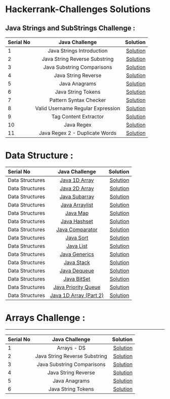 # Hackerrank-Challenges Solutions

Java  Strings and SubStrings Challenge :
-----------------------------------------

| Serial No     | Java Challenge                           | Solution                     |
| :------------ |:----------------------------------------:| ----------------------------:|
| 1             |  Java Strings Introduction               |  <a href="https://github.com/Kiranwaghmare123/Hackerrank-Challenges/blob/main/Strings/StringsIntroduction.java">Solution</a>              | 
| 2             |  Java String Reverse Substring       |      <a href="https://github.com/Kiranwaghmare123/Hackerrank-Challenges/blob/main/Strings/Substring.java"> Solution</a>                       |
| 3             |  Java Substring Comparisons              |  <a href="https://github.com/Kiranwaghmare123/Hackerrank-Challenges/blob/main/Strings/SubstringComparisons.java"> Solution</a>            |
| 4             |  Java String Reverse                     |  <a href="https://github.com/Kiranwaghmare123/Hackerrank-Challenges/blob/main/Strings/StringReverse.java"> Solution</a>                   |
| 5             |  Java Anagrams                           |  <a href="https://github.com/Kiranwaghmare123/Hackerrank-Challenges/blob/main/Strings/Anagrams.java"> Solution</a>                        |
| 6             |  Java String Tokens                      |  <a href="https://github.com/Kiranwaghmare123/Hackerrank-Challenges/blob/main/Strings/StringTokens.java"> Solution</a>                    |
| 7             |  Pattern Syntax Checker                  |  <a href="https://github.com/Kiranwaghmare123/Hackerrank-Challenges/blob/main/Strings/PatternSyntaxChecker.java"> Solution</a>            |
| 8             |  Valid Username Regular Expression       |  <a href="https://github.com/Kiranwaghmare123/Hackerrank-Challenges/blob/main/Strings/ValidUsernameRegularExpression.java"> Solution</a>  |                          |
| 9             |  Tag Content Extractor                   |  <a href="https://github.com/Kiranwaghmare123/Hackerrank-Challenges/blob/main/Strings/TagContentExtractor.java"> Solution</a>             |
| 10            |  Java Regex                              |  <a href="https://github.com/Kiranwaghmare123/Hackerrank-Challenges/blob/main/Strings/Regex.java"> Solution</a>                           |
| 11            |  Java Regex 2 - Duplicate Words          |  <a href="https://github.com/Kiranwaghmare123/Hackerrank-Challenges/blob/main/Strings/DuplicateWords.java"> Solution</a>                  |

# Data Structure :

| Serial No     | Java Challenge                           | Solution                     |
| :------------ |:----------------------------------------:| ----------------------------:|
|       Data Structures   	  | [Java 1D Array](https://www.hackerrank.com/challenges/java-1d-array-introduction/problem)           	    					 		| <a href="https://github.com/Kiranwaghmare123/Hackerrank-Challenges/blob/main/Data%20Strucutres/Java1DArray.java">Solution</a>        			  				 				|                                                              
|       Data Structures   	  | [Java 2D Array](https://www.hackerrank.com/challenges/java-2d-array/problem)           	   					 							| <a href="https://github.com/Kiranwaghmare123/Hackerrank-Challenges/blob/main/Data%20Strucutres/Java1DArrayPart2.java">Solution</a>       			  				 			|                                                              
|       Data Structures   	  | [Java Subarray](https://www.hackerrank.com/challenges/java-negative-subarray/problem)           	   							 		| <a href="https://github.com/Kiranwaghmare123/Hackerrank-Challenges/blob/main/Data%20Strucutres/JavaSubarray.java">Solution</a>     			  				 		    	|                                                              
|       Data Structures   	  | [Java Arraylist](https://www.hackerrank.com/challenges/java-arraylist/problem)           	   					 				 		| <a href="https://github.com/Kiranwaghmare123/Hackerrank-Challenges/blob/main/Data%20Strucutres/JavaArraylist.java">Solution</a>      			  			 			    	|                                                              
|       Data Structures   	  | [Java Map](https://www.hackerrank.com/challenges/phone-book/problem)           	   					 							   		| <a href="https://github.com/Kiranwaghmare123/Hackerrank-Challenges/blob/main/Data%20Strucutres/JavaMap.java">Solution</a>    			  						 				|                                                              
|       Data Structures   	  | [Java Hashset](https://www.hackerrank.com/challenges/java-hashset/problem)           	   					 					 		| <a href="https://github.com/Kiranwaghmare123/Hackerrank-Challenges/blob/main/Data%20Strucutres/JavaHashset.java">Solution</a>        			  				 				|                                                              
|       Data Structures   	  | [Java Comparator](https://www.hackerrank.com/challenges/java-comparator/problem)           	   					 	    				| <a href="https://github.com/Kiranwaghmare123/Hackerrank-Challenges/blob/main/Data%20Strucutres/JavaComparator.java">Solution</a>       			  			 		        |                                                              
|       Data Structures   	  | [Java Sort](https://www.hackerrank.com/challenges/java-sort/problem)           	   							 	     					| <a href="https://github.com/Kiranwaghmare123/Hackerrank-Challenges/blob/main/Data%20Strucutres/JavaSort.java">Solution</a>    			  						 			|                                                              
|       Data Structures   	  | [Java List](https://www.hackerrank.com/challenges/java-list/problem)           	   							 	    					| <a href="https://github.com/Kiranwaghmare123/Hackerrank-Challenges/blob/main/Data%20Strucutres/JavaList.java">Solution</a>        			  				 		 		|                                                              
|       Data Structures   	  | [Java Generics](https://www.hackerrank.com/challenges/java-generics/problem)           	   							 					| <a href="https://github.com/Kiranwaghmare123/Hackerrank-Challenges/blob/main/Data%20Strucutres/JavaGenerics.java">Solution</a>     			  				 		        |                                                              
|       Data Structures   	  | [Java Stack](https://www.hackerrank.com/challenges/java-stack/problem)           	   							 	    		 		| <a href="https://github.com/Kiranwaghmare123/Hackerrank-Challenges/blob/main/Data%20Strucutres/JavaStack.java">Solution</a>  			  				 	 			    	|                                                              
|       Data Structures   	  | [Java Dequeue](https://www.hackerrank.com/challenges/java-dequeue/problem)           	   							 			 		| <a href="https://github.com/Kiranwaghmare123/Hackerrank-Challenges/blob/main/Data%20Strucutres/JavaDequeue.java">Solution</a>  				 			                    |                                                              
|       Data Structures   	  | [Java BitSet](https://www.hackerrank.com/challenges/java-bitset/problem)           	   							 	    				| <a href="https://github.com/Kiranwaghmare123/Hackerrank-Challenges/blob/main/Data%20Strucutres/JavaBitSet.java">Solution</a>       			  				     			|                                                              
|       Data Structures   	  | [Java Priority Queue](https://www.hackerrank.com/challenges/java-priority-queue/problem)           	   									| <a href="https://github.com/Kiranwaghmare123/Hackerrank-Challenges/blob/main/Data%20Strucutres/JavaPriorityQueue.java">Solution</a> 			  	        	               	|                                                              
|       Data Structures   	  | [Java 1D Array (Part 2)](https://www.hackerrank.com/challenges/java-1d-array/problem)           	   							 		| <a href="https://github.com/Kiranwaghmare123/Hackerrank-Challenges/blob/main/Data%20Strucutres/Java1DArrayPart2.java">Solution</a>       			  			            	|  			            	|         			  			            	|   
# Arrays Challenge :
-----------------------------------------

| Serial No     | Java Challenge                           | Solution                     |
| :------------ |:----------------------------------------:| ----------------------------:|
| 1             |  Arrays - DS                         |  <a href="">Solution</a>   
| 2             |  Java String Reverse Substring       |   <a href="">Solution</a>        |
| 3             |  Java Substring Comparisons              |  <a href="">Solution</a>     |
| 4             |  Java String Reverse                     |  <a href="">Solution</a>     |
| 5             |  Java Anagrams                           |  <a href="">Solution</a>     | 
| 6             |  Java String Tokens                      |  <a href="">Solution</a>     |
